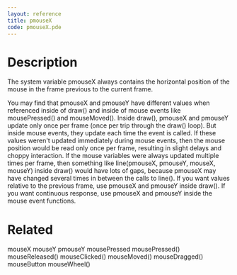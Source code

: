 ```yaml
---
layout: reference
title: pmouseX
code: pmouseX.pde
---
```


# Description

The system variable pmouseX always contains the horizontal position of the mouse in the frame previous to the current frame.

You may find that pmouseX and pmouseY have different values when referenced inside of draw() and inside of mouse events like mousePressed() and mouseMoved(). Inside draw(), pmouseX and pmouseY update only once per frame (once per trip through the draw() loop). But inside mouse events, they update each time the event is called. If these values weren't updated immediately during mouse events, then the mouse position would be read only once per frame, resulting in slight delays and choppy interaction. If the mouse variables were always updated multiple times per frame, then something like line(pmouseX, pmouseY, mouseX, mouseY) inside draw() would have lots of gaps, because pmouseX may have changed several times in between the calls to line().
If you want values relative to the previous frame, use pmouseX and pmouseY inside draw(). If you want continuous response, use pmouseX and pmouseY inside the mouse event functions.

# Related

mouseX
mouseY
pmouseY
mousePressed
mousePressed()
mouseReleased()
mouseClicked()
mouseMoved()
mouseDragged()
mouseButton
mouseWheel()
